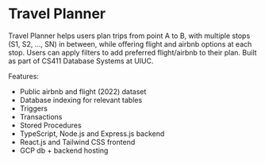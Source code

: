 # Travel Planner

Travel Planner helps users plan trips from point A to B, with multiple stops (S1, S2, …, SN) in between, while offering flight and airbnb options at each stop. Users can apply filters to add preferred flight/airbnb to their plan. Built as part of CS411 Database Systems at UIUC.

Features:

* Public airbnb and flight (2022) dataset
* Database indexing for relevant tables
* Triggers
* Transactions
* Stored Procedures
* TypeScript, Node.js and Express.js backend
* React.js and Tailwind CSS frontend
* GCP db + backend hosting


